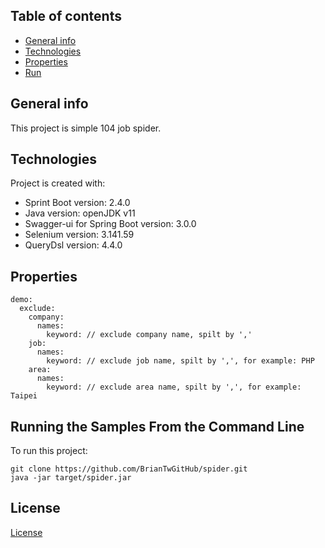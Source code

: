 ## Table of contents
* [General info](#general-info)
* [Technologies](#technologies)
* [Properties](#properties)
* [Run](#running-the-samples-from-the-command-line)


## General info
This project is simple 104 job spider.
	
## Technologies
Project is created with:
* Sprint Boot version: 2.4.0
* Java version: openJDK v11
* Swagger-ui for Spring Boot version: 3.0.0
* Selenium version: 3.141.59
* QueryDsl version: 4.4.0

## Properties

```
demo:
  exclude:
    company:
      names:
        keyword: // exclude company name, spilt by ','
    job:
      names:
        keyword: // exclude job name, spilt by ',', for example: PHP
    area:
      names:
        keyword: // exclude area name, spilt by ',', for example: Taipei
```

## Running the Samples From the Command Line
To run this project:

```
git clone https://github.com/BrianTwGitHub/spider.git
java -jar target/spider.jar
```

## License
[License](./LICENSE)